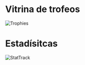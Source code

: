 # Vitrina de trofeos
![Trophies](https://github-profile-trophy.vercel.app/?username=PokeToribio&row=2&column=3&theme=tokyonight&no-bg=true&no-frame=true)

# Estadísitcas
![StatTrack](https://github-readme-stats.vercel.app/api?username=PokeToribio&count_private=true&show_icons=true&include_all_commits=true&locale=es&theme=tokyonight&hide_border=true)
